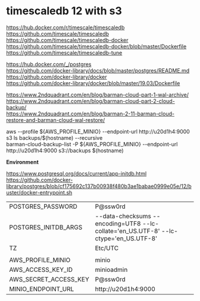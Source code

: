 # timescaledb 12 with s3

https://hub.docker.com/r/timescale/timescaledb<BR>
https://github.com/timescale/timescaledb<BR>
https://github.com/timescale/timescaledb-docker<BR>
https://github.com/timescale/timescaledb-docker/blob/master/Dockerfile<BR>
https://github.com/timescale/timescaledb-tune<BR>


https://hub.docker.com/_/postgres<BR>
https://github.com/docker-library/docs/blob/master/postgres/README.md<BR>
https://github.com/docker-library/docker<BR>
https://github.com/docker-library/docker/blob/master/19.03/Dockerfile<BR>


https://www.2ndquadrant.com/en/blog/barman-cloud-part-1-wal-archive/<BR>
https://www.2ndquadrant.com/en/blog/barman-cloud-part-2-cloud-backup/<BR>
https://www.2ndquadrant.com/en/blog/barman-2-11-barman-cloud-restore-and-barman-cloud-wal-restore/<BR>


<DIV>
aws --profile ${AWS_PROFILE_MINIO} --endpoint-url http://u20d1h4:9000 s3 ls backups/$(hostname) --recursive<BR>
barman-cloud-backup-list -P ${AWS_PROFILE_MINIO} --endpoint-url http://u20d1h4:9000 s3://backups $(hostname)<BR>
</DIV>


<B>Environment</B><BR>

https://www.postgresql.org/docs/current/app-initdb.html<BR>
https://github.com/docker-library/postgres/blob/cf175692c137b00938f480b3ae1babae0999e05e/12/buster/docker-entrypoint.sh<BR>

<TABLE>
<TR><TD>POSTGRES_PASSWORD</TD><TD>P@ssw0rd</TD></TR>
<TR><TD>POSTGRES_INITDB_ARGS</TD><TD>--data-checksums --encoding=UTF8 --lc-collate='en_US.UTF-8' --lc-ctype='en_US.UTF-8'</TD></TR>
<TR><TD>TZ</TD><TD>Etc/UTC</TD></TR>
<TR><TD></TD><TD></TD></TR>
<TR><TD>AWS_PROFILE_MINIO</TD><TD>minio</TD></TR>
<TR><TD>AWS_ACCESS_KEY_ID</TD><TD>minioadmin</TD></TR>
<TR><TD>AWS_SECRET_ACCESS_KEY</TD><TD>P@ssw0rd</TD></TR>
<TR><TD>MINIO_ENDPOINT_URL</TD><TD>http://u20d1h4:9000</TD></TR>
</TABLE>
